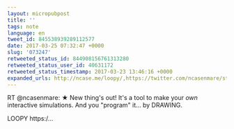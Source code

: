 ```yaml
---
layout: micropubpost
title: ''
tags: note
language: en
tweet_id: 845538939289112577
date: 2017-03-25 07:32:47 +0000
slug: '073247'
retweeted_status_id: 844908156761313280
retweeted_status_user_id: 40631172
retweeted_status_timestamp: 2017-03-23 13:46:16 +0000
expanded_urls: http://ncase.me/loopy/,https://twitter.com/ncasenmare/status/844908156761313281/photo/1
---
```

RT @ncasenmare: ★ New thing's out! It's a tool to make your *own* interactive simulations. And you "program" it… by DRAWING.

LOOPY https:/…

